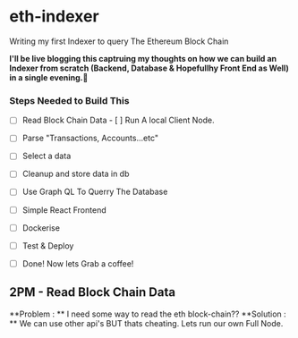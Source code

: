# eth-indexer
Writing my first Indexer to query The Ethereum Block Chain


**I'll be live blogging this captruing my thoughts on how we can build an Indexer from scratch (Backend, Database & Hopefullhy Front End as Well) in a single evening.🤞**

### Steps Needed to Build This

- [ ] Read Block Chain Data
        - [ ] Run A local Client Node.
- [ ] Parse "Transactions, Accounts...etc"
- [ ] Select a data 
- [ ] Cleanup and store data in db 
- [ ] Use Graph QL To Querry The Database 
- [ ] Simple React Frontend
- [ ] Dockerise 
- [ ] Test & Deploy
- [ ] Done! Now lets Grab a coffee!  


##  2PM - Read Block Chain Data
**Problem : ** I need some way to read the eth block-chain??
**Solution : ** We can use other api's BUT thats cheating. Lets run our own Full Node.
